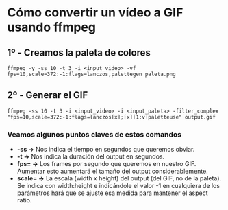 # Cómo convertir un vídeo a GIF usando ffmpeg

## 1º - Creamos la paleta de colores

```
ffmpeg -y -ss 10 -t 3 -i <input_video> -vf fps=10,scale=372:-1:flags=lanczos,palettegen paleta.png
```

## 2º - Generar el GIF

```
ffmpeg -ss 10 -t 3 -i <input_video> -i <input_paleta> -filter_complex "fps=10,scale=372:-1:flags=lanczos[x];[x][1:v]paletteuse" output.gif
```

### Veamos algunos puntos claves de estos comandos
- **-ss ->** Nos indica el tiempo en segundos que queremos obviar.
- **-t ->** Nos indica la duración del output en segundos.
- **fps= ->** Los frames por segundo que queremos en nuestro GIF. Aumentar esto aumentará el tamaño del output considerablemente.
- **scale= ->** La escala (width x height) del output (del GIF, no de la paleta). Se indica con width:height e indicándole el valor -1 en cualquiera de los parámetros hará que se ajuste esa medida para mantener el aspect ratio.
